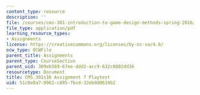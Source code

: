 ```yaml
---
content_type: resource
description: ''
file: /courses/cms-301-introduction-to-game-design-methods-spring-2016/51c8e0a79962c8957bcd32eb9d0619b2_MITCMS_301S16_Assigment7.pdf
file_type: application/pdf
learning_resource_types:
- Assignments
license: https://creativecommons.org/licenses/by-nc-sa/4.0/
ocw_type: OCWFile
parent_title: Assignments
parent_type: CourseSection
parent_uid: 309eb569-67ee-ddd3-acc9-632c9802dd36
resourcetype: Document
title: CMS.301s16 Assignment 7 Playtest
uid: 51c8e0a7-9962-c895-7bcd-32eb9d0619b2
---
```

